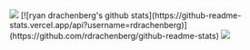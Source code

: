 <!--
**rdrachenberg/rdrachenberg** is a ✨ _special_ ✨ repository because its `README.md` (this file) appears on your GitHub profile.

Here are some ideas to get you started:

- 🔭 I’m currently working on ...
- 🌱 I’m currently learning ...
- 👯 I’m looking to collaborate on ...
- 🤔 I’m looking for help with ...
- 💬 Ask me about ...
- 📫 How to reach me: ...
- 😄 Pronouns: ...
- ⚡ Fun fact: ...
-->
<img src="https://gph.is/g/aK8J1jo">
[![ryan drachenberg's github stats](https://github-readme-stats.vercel.app/api?username=rdrachenberg)](https://github.com/rdrachenberg/github-readme-stats)
<img src='https://github-readme-stats.vercel.app/api/top-langs/?username=rdrachenberg&theme=blue-green'>

